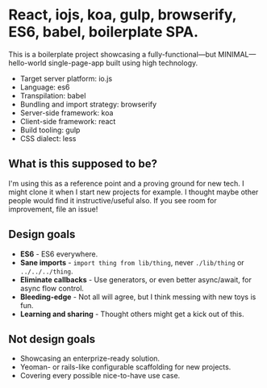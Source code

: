 # React, iojs, koa, gulp, browserify, ES6, babel, boilerplate SPA.

This is a boilerplate project showcasing a fully-functional—but MINIMAL—hello-world single-page-app built using high technology.

 * Target server platform: io.js
 * Language: es6
 * Transpilation: babel
 * Bundling and import strategy: browserify
 * Server-side framework: koa
 * Client-side framework: react
 * Build tooling: gulp
 * CSS dialect: less

## What is this supposed to be?

I'm using this as a reference point and a proving ground for new tech. I might clone it when I start new projects for example. I thought maybe other people would find it instructive/useful also. If you see room for improvement, file an issue!

## Design goals

 * **ES6** - ES6 everywhere.
 * **Sane imports** - `import thing from lib/thing`, never `./lib/thing` or `../../../thing`.
 * **Eliminate callbacks** - Use generators, or even better async/await, for async flow control.
 * **Bleeding-edge** - Not all will agree, but I think messing with new toys is fun.
 * **Learning and sharing** - Thought others might get a kick out of this.

## Not design goals

 * Showcasing an enterprize-ready solution.
 * Yeoman- or rails-like configurable scaffolding for new projects.
 * Covering every possible nice-to-have use case.

